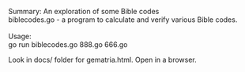 Summary: An exploration of some Bible codes<br>
biblecodes.go - a program to calculate and verify various Bible codes.<br>
<br>
Usage:<br>
go run biblecodes.go 888.go 666.go <br> 

Look in docs/ folder for gematria.html.  Open in a browser.<br>

<br>
<br>
